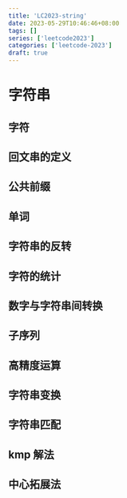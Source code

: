 ```yaml
---
title: 'LC2023-string'
date: 2023-05-29T10:46:46+08:00
tags: []
series: ['leetcode2023']
categories: ['leetcode-2023']
draft: true
---
```


# 字符串

## 字符

## 回文串的定义

## 公共前缀

## 单词

## 字符串的反转

## 字符的统计

## 数字与字符串间转换

## 子序列

## 高精度运算

## 字符串变换

## 字符串匹配

## kmp 解法

## 中心拓展法
